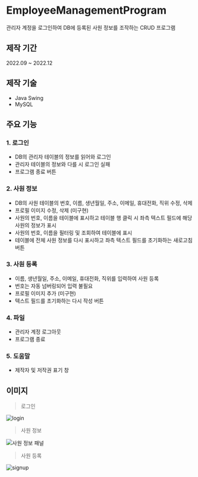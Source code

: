 # EmployeeManagementProgram
관리자 계정을 로그인하여 DB에 등록된 사원 정보를 조작하는 CRUD 프로그램

## 제작 기간
2022.09 ~ 2022.12

## 제작 기술
- Java Swing
- MySQL

## 주요 기능
### 1. 로그인
- DB의 관리자 테이블의 정보를 읽어와 로그인
- 관리자 테이블의 정보와 다를 시 로그인 실패
- 프로그램 종료 버튼

### 2. 사원 정보
- DB의 사원 테이블의 번호, 이름, 생년월일, 주소, 이메일, 휴대전화, 직위 수정, 삭제
- 프로필 이미지 수정, 삭제 (미구현)
- 사원의 번호, 이름을 테이블에 표시하고 테이블 행 클릭 시 좌측 텍스트 필드에 해당 사원의 정보가 표시
- 사원의 번호, 이름을 필터링 및 조회하여 테이블에 표시
- 테이블에 전체 사원 정보를 다시 표시하고 좌측 텍스트 필드를 초기화하는 새로고침 버튼

### 3. 사원 등록
- 이름, 생년월일, 주소, 이메일, 휴대전화, 직위를 입력하여 사원 등록
- 번호는 자동 넘버링되어 입력 불필요
- 프로필 이미지 추가 (미구현)
- 텍스트 필드를 초기화하는 다시 작성 버튼

### 4. 파일
- 관리자 계정 로그아웃
- 프로그램 종료

### 5. 도움말
- 제작자 및 저작권 표기 창


## 이미지

> 로그인

![login](https://user-images.githubusercontent.com/113095585/198043360-9e99b3c6-79b7-46e1-8507-9267558a6af2.png)

> 사원 정보

![사원 정보 패널](https://user-images.githubusercontent.com/113095585/206369394-5a0cba3a-ac73-4c91-863e-2851fe2626f1.png)

> 사원 등록

![signup](https://user-images.githubusercontent.com/113095585/198043392-4360fb01-c39a-4dd5-a84b-6652c7131654.png)
